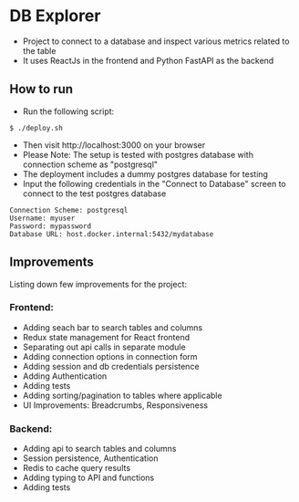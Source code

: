 # DB Explorer
- Project to connect to a database and inspect various metrics related to the table
- It uses ReactJs in the frontend and Python FastAPI as the backend

## How to run
- Run the following script:
```
$ ./deploy.sh
```

- Then visit http://localhost:3000 on your browser
- Please Note: The setup is tested with postgres database with connection scheme as "postgresql"
- The deployment includes a dummy postgres database for testing
- Input the following credentials in the "Connect to Database" screen to connect to the test postgres database
```
Connection Scheme: postgresql
Username: myuser
Password: mypassword
Database URL: host.docker.internal:5432/mydatabase
```


## Improvements
Listing down few improvements for the project:

### Frontend:
- Adding seach bar to search tables and columns
- Redux state management for React frontend
- Separating out api calls in separate module 
- Adding connection options in connection form
- Adding session and db credentials persistence
- Adding Authentication
- Adding tests
- Adding sorting/pagination to tables where applicable
- UI Improvements: Breadcrumbs, Responsiveness

### Backend:
- Adding api to search tables and columns
- Session persistence, Authentication 
- Redis to cache query results
- Adding typing to API and functions
- Adding tests